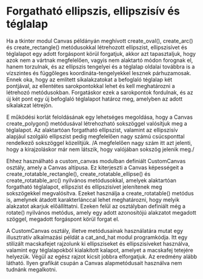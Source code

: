 # Forgatható ellipszis, ellipszisív és téglalap

Ha a tkinter modul Canvas példányán meghívott create_oval(), create_arc() és create_rectangle() metódusokkal létrehozott ellipszist, ellipszisívet és téglalapot egy adott forgáspont körül forgatjuk, akkor azt tapasztaljuk, hogy azok nem a vártnak megfelelően, vagyis nem alaktartó módon forognak el, hanem torzulnak, és az ellipszis tengelyei és a téglalap oldalai továbbra is a vízszintes és függőleges koordináta-tengelyekkel lesznek párhuzamosak. Ennek oka, hogy az említett síkalakzatokat a befoglaló téglalap két pontjával, az ellentétes sarokpontokkal lehet és kell meghatározni a létrehozó metódusokban. Forgatáskor ezek a sarokpontok fordulnak, és az új két pont egy új befoglaló téglalapot határoz meg, amelyben az adott síkalakzat létrejön. 

E működési korlát feloldásának egy lehetséges megoldása, hogy a Canvas create_polygon() metódusával létrehozható sokszöggel valósítjuk meg a téglalapot. Az alaktartóan forgatható ellipszist, valamint az ellipszisív alapjául szolgáló ellipszist pedig megfelelően nagy számú csúcsponttal rendelkező sokszöggel közelítjük. /A megfelelően nagy szám itt azt jelenti, hogy a kirajzoláskor már nem látszik, hogy valójában sokszög jelenik meg./

Ehhez használható a custom_canvas modulban definiált  CustomCanvas osztály, amely a Canvas altípusa. Ez kiterjeszti a Canvas képességeit a create_rotatable_rectangle(), create_rotatable_ellipse() és create_rotatable_arc() nyilvános metódusokkal, amelyek alaktartóan forgatható téglalapot, ellipszist és ellipszisívet jelenítenek meg sokszögekkel megvalósítva. Ezeket használja a create_rotatable() metódus is, amelynek átadott karakterlánccal lehet meghatározni, hogy melyik alakzatot akarjuk előállíttatni. Ezeken felül az osztályban definiált még a rotate() nyilvános metódus, amely egy adott azonosítójú alakzatot megadott szöggel, megadott forgáspont körül forgat el. 

A CustomCanvas osztály, illetve metódusainak használatára mutat egy illusztratív alkalmazási példát a cat_and_hat modul programkódja. Itt egy stilizált macskafejet rajzolunk ki ellipsziseket és ellipszisíveket használva, valamint egy téglalapokból kialakított kalapot, amelyet a macskafej tetejére helyezük. Végül az egész rajzot kicsit jobbra elforgatjuk. Az eredmény alább látható. Ilyen grafikát csupán a Canvas alapmetódusait használva nem tudnánk megalkotni.
